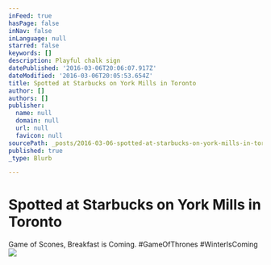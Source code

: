 ```yaml
---
inFeed: true
hasPage: false
inNav: false
inLanguage: null
starred: false
keywords: []
description: Playful chalk sign
datePublished: '2016-03-06T20:06:07.917Z'
dateModified: '2016-03-06T20:05:53.654Z'
title: Spotted at Starbucks on York Mills in Toronto
author: []
authors: []
publisher:
  name: null
  domain: null
  url: null
  favicon: null
sourcePath: _posts/2016-03-06-spotted-at-starbucks-on-york-mills-in-toronto.md
published: true
_type: Blurb

---
```

# Spotted at Starbucks on York Mills in Toronto

Game of Scones, Breakfast is Coming. \#GameOfThrones \#WinterIsComing
![](https://the-grid-user-content.s3-us-west-2.amazonaws.com/6b2f2bc8-ad54-41c0-bb44-5e65a6d47c62.jpg)